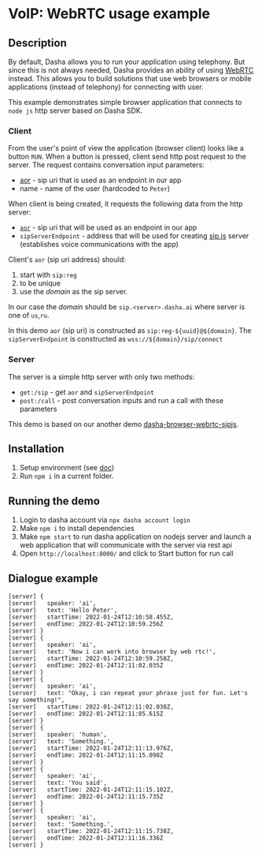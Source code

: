 # VoIP: WebRTC usage example

## Description

By default, Dasha allows you to run your application using telephony.
But since this is not always needed, Dasha provides an ability of using [WebRTC](https://en.wikipedia.org/wiki/WebRTC) instead.
This allows you to build solutions that use web browsers or mobile applications (instead of telephony) for connecting with user.

This example demonstrates simple browser application that connects to `node js` http server based on Dasha SDK.

### Client

From the user's point of view the application (browser client) looks like a button `RUN`.
When a button is pressed, client send http post request to the server.
The request contains conversation input parameters:
- [aor](https://en.wiktionary.org/wiki/address_of_record) - sip uri that is used as an endpoint in our app
- name - name of the user (hardcoded to `Peter`)

When client is being created, it requests the following data from the http server:
- [`aor`](https://en.wiktionary.org/wiki/address_of_record) - sip uri that will be used as an endpoint in our app
- `sipServerEndpoint` - address that will be used for creating [sip.js](https://sipjs.com/) server (establishes voice communications with the app)

Client's `aor` (sip uri address) should:
1. start with `sip:reg`
2. to be unique
3. use the *domain* as the sip server. 

In our case the *domain* should be `sip.<server>.dasha.ai` where server is one of `us`,`ru`.

In this demo `aor` (sip uri) is constructed as `sip:reg-${uuid}@${domain}`. The `sipServerEndpoint` is constructed as `wss://${domain}/sip/connect`

### Server

The server is a simple http server with only two methods:
- `get:/sip` - get `aor` and `sipServerEndpoint`
- `post:/call` - post conversation inputs and run a call with these parameters

This demo is based on our another demo [dasha-browser-webrtc-sipjs](https://github.com/dasha-samples/dasha-browser-webrtc-sipjs).

## Installation

1. Setup environment (see [doc](https://docs.dasha.ai/en-us/default/setup-enviroment/))
1. Run `npm i` in a current folder.


## Running the demo

1. Login to dasha account via `npx dasha account login`
2. Make `npm i` to install dependencies
3. Make `npm start` to run dasha application on nodejs server and launch a web application that will communicate with the server via rest api
5. Open `http://localhost:8000/` and click to Start button for run call


## Dialogue example

```
[server] {
[server]   speaker: 'ai',
[server]   text: 'Hello Peter',
[server]   startTime: 2022-01-24T12:10:58.455Z,     
[server]   endTime: 2022-01-24T12:10:59.256Z        
[server] }
[server] {
[server]   speaker: 'ai',
[server]   text: 'Now i can work into browser by web rtc!',
[server]   startTime: 2022-01-24T12:10:59.258Z,     
[server]   endTime: 2022-01-24T12:11:02.035Z        
[server] }
[server] {
[server]   speaker: 'ai',
[server]   text: "Okay, i can repeat your phrase just for fun. Let's say something!",
[server]   startTime: 2022-01-24T12:11:02.038Z,     
[server]   endTime: 2022-01-24T12:11:05.615Z        
[server] }
[server] {
[server]   speaker: 'human',
[server]   text: 'Something.',
[server]   startTime: 2022-01-24T12:11:13.976Z,     
[server]   endTime: 2022-01-24T12:11:15.098Z        
[server] }
[server] {
[server]   speaker: 'ai',
[server]   text: 'You said',
[server]   startTime: 2022-01-24T12:11:15.102Z,     
[server]   endTime: 2022-01-24T12:11:15.735Z        
[server] }
[server] {
[server]   speaker: 'ai',
[server]   text: 'Something.',
[server]   startTime: 2022-01-24T12:11:15.738Z,     
[server]   endTime: 2022-01-24T12:11:16.336Z        
[server] }
```
